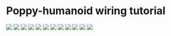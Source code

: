 # Poppy-humanoid wiring tutorial


![](img/audio_amp_connection_back.jpg)
![](img/audio_amp_connection_front.jpg)
![](img/audio_amp_connection_zoom.jpg)
![](img/back_connection.jpg)
![](img/camera_connection.jpg)
![](img/head_wire_hole.jpg)
![](img/neck_bus_connection.jpg)
![](img/neck_connection.jpg)
![](img/pelvis_connection.jpg)
![](img/SMPS2Dyn_connection.jpg)
![](img/trunk_connection.jpg)
![](img/usb2ax.jpg)
